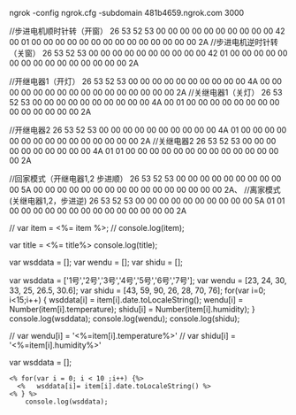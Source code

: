 ngrok -config ngrok.cfg -subdomain 481b4659.ngrok.com 3000


//步进电机顺时针转（开窗）
26 53 52 53 00 00 00 00 00 00 00 00 00 00 42 00 01 00 00 00 00 00 00 00 00 00 00 00 00 00 00 2A
//步进电机逆时针转（关窗）
26 53 52 53 00 00 00 00 00 00 00 00 00 00 42 01 00 00 00 00 00 00 00 00 00 00 00 00 00 00 00 2A


//开继电器1（开灯）
26 53 52 53 00 00 00 00 00 00 00 00 00 00 4A 00 00 00 00 00 00 00 00 00 00 00 00 00 00 00 00 2A
//关继电器1（关灯）
26 53 52 53 00 00 00 00 00 00 00 00 00 00 4A 00 01 00 00 00 00 00 00 00 00 00 00 00 00 00 00 2A


//开继电器2
26 53 52 53 00 00 00 00 00 00 00 00 00 00 4A 01 00 00 00 00 00 00 00 00 00 00 00 00 00 00 00 2A
//关继电器2
26 53 52 53 00 00 00 00 00 00 00 00 00 00 4A 01 01 00 00 00 00 00 00 00 00 00 00 00 00 00 00 2A


//回家模式（开继电器1,2 步进顺）
26 53 52 53 00 00 00 00 00 00 00 00 00 00 5A 00 00 00 00 00 00 00 00 00 00 00 00 00 00 00 00 2A、
//离家模式(关继电器1,2，步进逆)
26 53 52 53 00 00 00 00 00 00 00 00 00 00 5A 01 01 00 00 00 00 00 00 00 00 00 00 00 00 00 00 2A




// var item = <%= item %>;
// console.log(item);

var title = <%= title%>
console.log(title);

var wsddata = [];
var wendu = [];
var shidu = [];

var wsddata = ['1号','2号','3号','4号','5号','6号','7号'];
var wendu = [23, 24, 30, 33, 25, 26.5, 30.6];
var shidu = [43, 59, 90, 26, 28, 70, 76];
for(var i=0; i<15;i++) {
     wsddata[i] = item[i].date.toLocaleString();
     wendu[i]   = Number(item[i].temperature);
     shidu[i]   = Number(item[i].humidity);
}
console.log(wsddata);
console.log(wendu);
console.log(shidu);



// var wendu[i]   = '<%=item[i].temperature%>'
// var shidu[i]   = '<%=item[i].humidity%>'













var wsddata =  [];


    <% for(var i = 0; i < 10 ;i++) {%>
      <%   wsddata[i]= item[i].date.toLocaleString() %>
    <% } %>
        console.log(wsddata);
